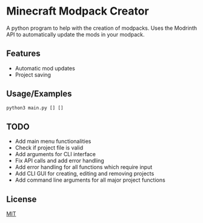 
# Minecraft Modpack Creator

A python program to help with the creation of modpacks. Uses the Modrinth API to automatically update the mods in your modpack.


## Features

- Automatic mod updates
- Project saving


## Usage/Examples

```python
python3 main.py [] []
```

## TODO
- Add main menu functionalities
- Check if project file is valid
- Add arguments for CLI interface
- Fix API calls and add error handling
- Add error handling for all functions which require input
- Add CLI GUI for creating, editing and removing projects
- Add command line arguments for all major project functions

## License

[MIT](https://choosealicense.com/licenses/mit/)

